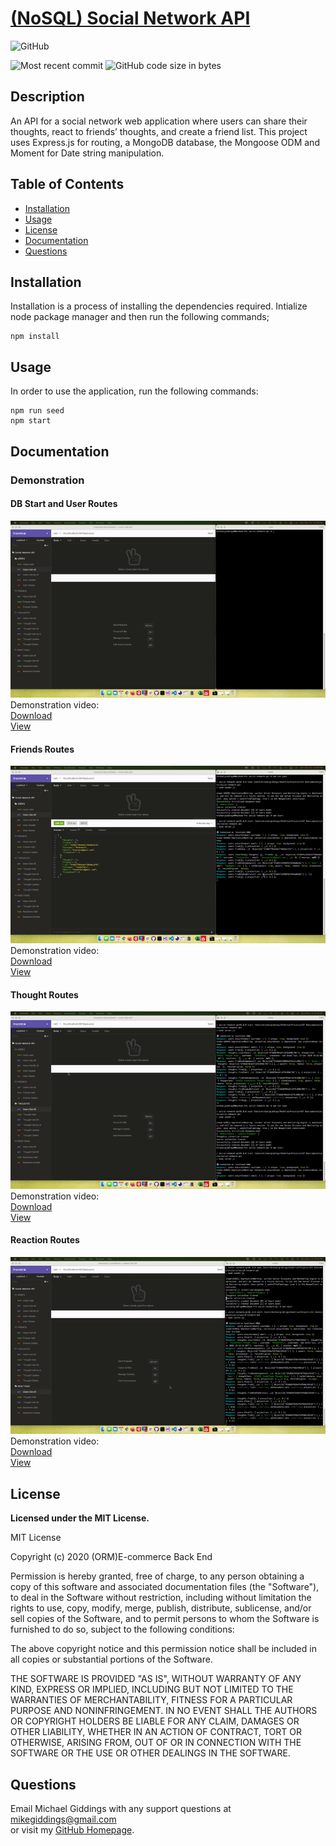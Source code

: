 
# [(NoSQL) Social Network API](https://github.com/fondofhats/social-network-api)
  
  ![GitHub](https://img.shields.io/github/license/fondofhats/social-network-api?style=plastic)
  
  ![Most recent commit](https://img.shields.io/github/last-commit/fondofhats/social-network-api)
  ![GitHub code size in bytes](https://img.shields.io/github/languages/code-size/fondofhats/social-network-api)

## Description

  An API for a social network web application where users can share their thoughts, react to friends’ thoughts, and create a friend list. This project 
  uses Express.js for routing, a MongoDB database, the Mongoose ODM and Moment for Date string manipulation.

## Table of Contents

* [Installation](##Installation)
* [Usage](##Usage)
* [License](##License)
* [Documentation](##Documentation)
* [Questions](##Questions)
  
## Installation

Installation is a process of installing the dependencies required.
Intialize node package manager and then run the following commands; 
```script 
npm install
```


## Usage

 In order to use the application, run the following commands:  
```script
npm run seed
npm start
```

## Documentation

### Demonstration


#### DB Start and User Routes
![User_routes_gif](media/01_Users_POST_GET_PUT_DELETE.gif?raw=true "User_routes_gif")
Demonstration video:  
[Download](media/01_Users_POST_GET_PUT_DELETE.mp4)  
[View](https://drive.google.com/file/d/11L-_x6ktYP_KOblNNkceIn8Vj2F1CVam/view?usp=sharing)

#### Friends Routes
![Friends_routes_gif](media/02_Friends_POST_DELETE.gif?raw=true "Friends_routes_gif")  
Demonstration video:  
[Download](media/02_Friends_POST_DELETE.mp4)  
[View](https://drive.google.com/file/d/1zA-MiesaN5NbikVRgaQreMGkVAel5Olg/view?usp=sharing)

#### Thought Routes
![Thought_routes_gif](media/03_thoughts_POST_GET_PUT_DELETE.gif?raw=true "Thought_routes_gif")   
Demonstration video:  
[Download](media/03_Thoughts_POST_GET_PUT_DELETE.mp4)  
[View](https://drive.google.com/file/d/13TSmZ1bIIGr1eEh81m308jY7DSAg2W3T/view?usp=sharing)

#### Reaction Routes
![Reaction_routes_gif](media/04_Reaction_POST_DELETE.gif?raw=true "Reaction_routes_gif")  
Demonstration video:  
[Download](media/04_Reaction_POST_DELETE.mp4)  
[View](https://drive.google.com/file/d/1ytrCCpW3VLhub-1zNz56r6CHyh5RpzUz/view?usp=sharing)


## License

  **Licensed under the MIT License.**

 MIT License

Copyright (c) 2020 (ORM)E-commerce Back End

Permission is hereby granted, free of charge, to any person obtaining a copy
of this software and associated documentation files (the "Software"), to deal
in the Software without restriction, including without limitation the rights
to use, copy, modify, merge, publish, distribute, sublicense, and/or sell
copies of the Software, and to permit persons to whom the Software is
furnished to do so, subject to the following conditions:

The above copyright notice and this permission notice shall be included in all
copies or substantial portions of the Software.

THE SOFTWARE IS PROVIDED "AS IS", WITHOUT WARRANTY OF ANY KIND, EXPRESS OR
IMPLIED, INCLUDING BUT NOT LIMITED TO THE WARRANTIES OF MERCHANTABILITY,
FITNESS FOR A PARTICULAR PURPOSE AND NONINFRINGEMENT. IN NO EVENT SHALL THE
AUTHORS OR COPYRIGHT HOLDERS BE LIABLE FOR ANY CLAIM, DAMAGES OR OTHER
LIABILITY, WHETHER IN AN ACTION OF CONTRACT, TORT OR OTHERWISE, ARISING FROM,
OUT OF OR IN CONNECTION WITH THE SOFTWARE OR THE USE OR OTHER DEALINGS IN THE
SOFTWARE.

## Questions  

Email Michael Giddings with any support questions at [mikegiddings@gmail.com](mailto:mikegiddings@gmail.com)\
or visit my [GitHub Homepage](https://github.com/fondofhats).
  
